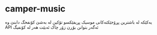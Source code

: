 # camper-music
یەکێکە لە باشترین پڕۆجێکتەکانی موسیک پڕیفێکسو تۆکین لە بەشێ کۆنفحگ دابنێ وە 
API ئەگەر بتوانن بۆڕن زۆر چاک ئەبێت هەر لە کۆنفیگ
